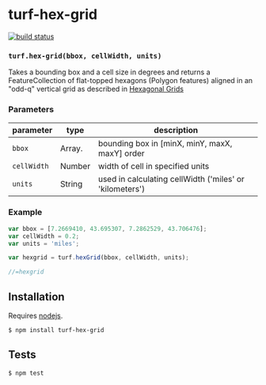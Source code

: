 # turf-hex-grid

[![build status](https://secure.travis-ci.org/Turfjs/turf-hex-grid.png)](http://travis-ci.org/Turfjs/turf-hex-grid)




### `turf.hex-grid(bbox, cellWidth, units)`

Takes a bounding box and a cell size in degrees and returns a FeatureCollection of flat-topped
hexagons (Polygon features) aligned in an "odd-q" vertical grid as
described in [Hexagonal Grids](http://www.redblobgames.com/grids/hexagons/)


### Parameters

| parameter   | type           | description                                             |
| ----------- | -------------- | ------------------------------------------------------- |
| `bbox`      | Array.<number> | bounding box in [minX, minY, maxX, maxY] order          |
| `cellWidth` | Number         | width of cell in specified units                        |
| `units`     | String         | used in calculating cellWidth ('miles' or 'kilometers') |


### Example

```js
var bbox = [7.2669410, 43.695307, 7.2862529, 43.706476];
var cellWidth = 0.2;
var units = 'miles';

var hexgrid = turf.hexGrid(bbox, cellWidth, units);

//=hexgrid
```

## Installation

Requires [nodejs](http://nodejs.org/).

```sh
$ npm install turf-hex-grid
```

## Tests

```sh
$ npm test
```


